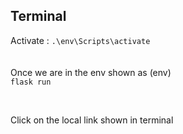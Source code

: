 ## Terminal

Activate :
                                                                  ```.\env\Scripts\activate  ```                                                               <br><br><br>                                                              Once we are in the env shown as (env)     
```flask run```  

<br>

Click on the local link shown in terminal